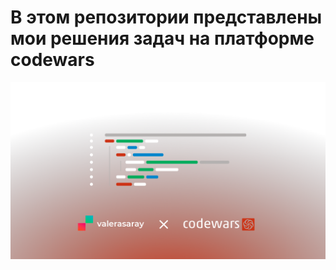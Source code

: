 # В этом репозитории представлены мои решения задач на платформе codewars
![](images/codewars2.png)
